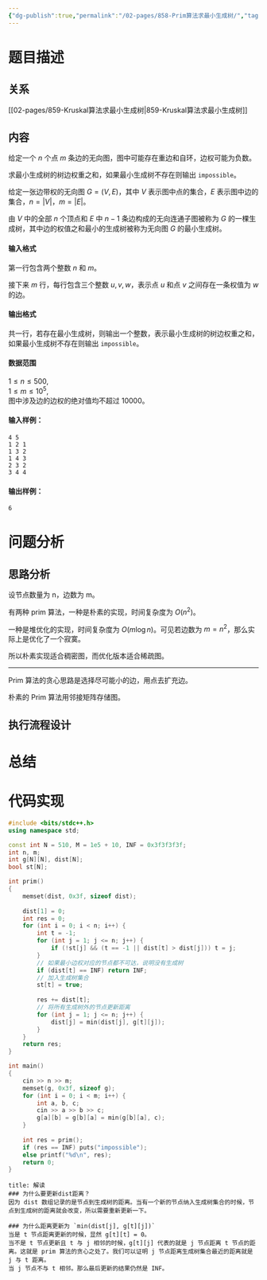 ```yaml
---
{"dg-publish":true,"permalink":"/02-pages/858-Prim算法求最小生成树/","tags":["personal/blog","algorithm/模板题","algorithm/data-structures/树","algorithm/graph/生成树"]}
---
```



# 题目描述
## 关系
[[02-pages/859-Kruskal算法求最小生成树\|859-Kruskal算法求最小生成树]]
## 内容
给定一个 $n$ 个点 $m$ 条边的无向图，图中可能存在重边和自环，边权可能为负数。

求最小生成树的树边权重之和，如果最小生成树不存在则输出 `impossible`。

给定一张边带权的无向图 $G=(V, E)$，其中 $V$ 表示图中点的集合，$E$ 表示图中边的集合，$n=|V|$，$m=|E|$。

由 $V$ 中的全部 $n$ 个顶点和 $E$ 中 $n-1$ 条边构成的无向连通子图被称为 $G$ 的一棵生成树，其中边的权值之和最小的生成树被称为无向图 $G$ 的最小生成树。

#### 输入格式

第一行包含两个整数 $n$ 和 $m$。

接下来 $m$ 行，每行包含三个整数 $u,v,w$，表示点 $u$ 和点 $v$ 之间存在一条权值为 $w$ 的边。

#### 输出格式

共一行，若存在最小生成树，则输出一个整数，表示最小生成树的树边权重之和，如果最小生成树不存在则输出 `impossible`。

#### 数据范围

$1 \le n \le 500$,  
$1 \le m \le 10^5$,  
图中涉及边的边权的绝对值均不超过 $10000$。

#### 输入样例：

```
4 5
1 2 1
1 3 2
1 4 3
2 3 2
3 4 4
```

#### 输出样例：

```
6
```
# 问题分析
## 思路分析
设节点数量为 n，边数为 m。

有两种 prim 算法，一种是朴素的实现，时间复杂度为 $\displaystyle O(n^2)$。

一种是堆优化的实现，时间复杂度为 $\displaystyle O(m\log n)$。可见若边数为 $\displaystyle m=n^2$，那么实际上是优化了一个寂寞。

所以朴素实现适合稠密图，而优化版本适合稀疏图。

***

Prim 算法的贪心思路是选择尽可能小的边，用点去扩充边。

朴素的 Prim 算法用邻接矩阵存储图。

## 执行流程设计

# 总结

# 代码实现
```c++
#include <bits/stdc++.h>
using namespace std;

const int N = 510, M = 1e5 + 10, INF = 0x3f3f3f3f;
int n, m;
int g[N][N], dist[N];
bool st[N];

int prim()
{
    memset(dist, 0x3f, sizeof dist);
    
    dist[1] = 0;
    int res = 0;
    for (int i = 0; i < n; i++) {
        int t = -1;
        for (int j = 1; j <= n; j++) {
            if (!st[j] && (t == -1 || dist[t] > dist[j])) t = j;
        }
        // 如果最小边权对应的节点都不可达，说明没有生成树
        if (dist[t] == INF) return INF;
        // 加入生成树集合
        st[t] = true;
        
        res += dist[t];
        // 将所有生成树外的节点更新距离
        for (int j = 1; j <= n; j++) {
            dist[j] = min(dist[j], g[t][j]);
        }
    }
    return res;
}

int main()
{
    cin >> n >> m;
    memset(g, 0x3f, sizeof g);
    for (int i = 0; i < m; i++) {
        int a, b, c;
        cin >> a >> b >> c;
        g[a][b] = g[b][a] = min(g[b][a], c);
    }
    
    int res = prim();
    if (res == INF) puts("impossible");
    else printf("%d\n", res);
    return 0;
}
```
```ad-note
title: 解读
### 为什么要更新dist距离？
因为 dist 数组记录的是节点到生成树的距离。当有一个新的节点纳入生成树集合的时候，节点到生成树的距离就会改变，所以需要重新更新一下。

### 为什么距离更新为 `min(dist[j], g[t][j])`
当是 t 节点距离更新的时候，显然 g[t][t] = 0。
当不是 t 节点更新且 t 与 j 相邻的时候，g[t][j] 代表的就是 j 节点距离 t 节点的距离。这就是 prim 算法的贪心之处了。我们可以证明 j 节点距离生成树集合最近的距离就是 j 与 t 距离。
当 j 节点不与 t 相邻。那么最后更新的结果仍然是 INF。
```

